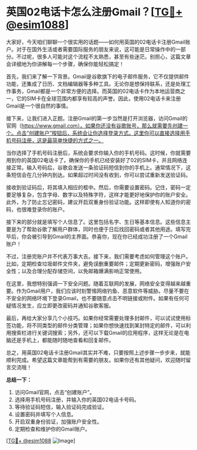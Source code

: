 # 英国02电话卡怎么注册Gmail？[[TG💪+ @esim1088](https://t.me/s/esim1088)]

大家好，今天咱们聊聊一个很实用的话题——如何用英国的02电话卡注册Gmail账户。对于在国外生活或者需要国际服务的朋友来说，这可能是日常操作中的一部分。不过呢，很多人可能对这个流程不太熟悉，甚至有些迷茫。别担心，这篇文章会详细地为你讲解每一个步骤，确保你能轻松搞定！

首先，我们来了解一下背景。Gmail是谷歌旗下的电子邮件服务，它不仅提供邮件功能，还集成了日历、文档编辑器等多种工具。无论你是想保持联系，还是处理工作事务，Gmail都是一个非常方便的选择。而英国的02电话卡作为本地运营商之一，它的SIM卡在全球范围内都享有较高的声誉。因此，使用02电话卡来注册Gmail是一个很自然的事情。

接下来，让我们进入正题。注册Gmail的第一步当然是打开浏览器，访问Gmail的官网（https://www.gmail.com）。如果你还没有谷歌账号，那么就需要先创建一个。点击“创建账户”按钮后，系统会让你选择登录方式。这里你可以直接选择用手机号码注册，这是最简单快捷的方式之一。

当你选择了手机号码注册后，系统会要求你输入你的手机号码。这时候，你就需要用到你的英国02电话卡了。确保你的手机已经安装好了02的SIM卡，并且网络连接正常。输入号码后，谷歌会发送一条验证码短信到你的手机上。通常情况下，这条短信会在几分钟内到达。如果超过时间没有收到，你可以尝试重新发送验证码。

接收到验证码后，将其填入相应的框中。然后，你需要设置密码。记住，密码一定要足够复杂，包含字母、数字以及特殊字符，这样才能更好地保护你的账户安全。此外，为了防止忘记密码，建议开启双重身份验证功能。这样即使有人知道你的密码，也很难登录你的账户。

接下来的部分就是填写个人信息了。这里包括名字、生日等基本信息。这些信息主要是为了帮助谷歌了解用户群体，同时也便于日后找回密码或者其他用途。填写完毕后，你会被引导到Gmail的主界面。恭喜你，现在你已经成功注册了一个Gmail账户！

不过，注册完账户并不代表万事大吉。接下来，我们需要考虑如何管理这个账户。比如，定期检查垃圾邮件文件夹，避免误删重要邮件；定期更新密码，增强账户安全性；以及合理分配存储空间，以免邮箱爆满影响正常使用。

在这里，我想特别强调一下安全问题。随着互联网的发展，网络安全变得越来越重要。作为Gmail用户，我们应该时刻警惕网络钓鱼、恶意软件等威胁。尽量不要在不安全的网络环境下登录Gmail，也不要随意点击不明链接或附件。如果有任何可疑情况发生，应立即更改密码并通知谷歌客服。

最后，再给大家分享几个小技巧。如果你经常需要处理多封邮件，可以试试使用标签功能，将不同类型的邮件分类管理；如果你想快速找到某封特定的邮件，可以利用搜索栏进行关键词搜索；另外，还可以下载Gmail的应用程序，这样无论是在电脑还是手机上，都能随时随地查看和回复邮件。

总之，用英国02电话卡注册Gmail其实并不难，只要按照上述步骤一步步来，就能顺利完成。希望这篇文章能帮到有需要的朋友。如果你还有其他疑问，欢迎随时留言交流哦！

**总结一下：**  
1. 访问Gmail官网，点击“创建账户”。  
2. 选择用手机号码注册，并输入你的英国02电话卡号码。  
3. 等待验证码短信，输入验证码完成验证。  
4. 设置密码并填写个人信息。  
5. 开启双重身份验证，加强账户安全性。  
6. 定期检查和维护你的Gmail账户。

[[TG💪+ @esim1088](https://t.me/s/esim1088) ![Image](https://i.postimg.cc/4NQfJmqS/Snipaste-2025-05-13-00-14-12.png)]